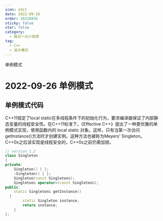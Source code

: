 ```yaml
---
icon: edit
date: 2022-09-26
order: 20220926
sticky: false
star: false
category:
  - 每日一点小收获
tag:
  - C++
  - 设计模式
---
```


单例模式

<!-- more -->

# 2022-09-26 单例模式

## 单例模式代码
C++11规定了local static在多线程条件下的初始化行为，要求编译器保证了内部静态变量的线程安全性。在C++11标准下，《Effective C++》提出了一种更优雅的单例模式实现，使用函数内的 local static 对象。这样，只有当第一次访问getInstance()方法时才创建实例。这种方法也被称为Meyers' Singleton。C++0x之后该实现是线程安全的，C++0x之前仍需加锁。

```cpp
// version 1.2
class Singleton
{
private:
	Singleton() { };
	~Singleton() { };
	Singleton(const Singleton&);
	Singleton& operator=(const Singleton&);
public:
	static Singleton& getInstance() 
  {
		static Singleton instance;
		return instance;
	}
};
```
